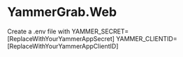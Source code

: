 ﻿# YammerGrab.Web

Create a .env file with YAMMER_SECRET=[ReplaceWithYourYammerAppSecret]
YAMMER_CLIENTID=[ReplaceWithYourYammerAppClientID]

